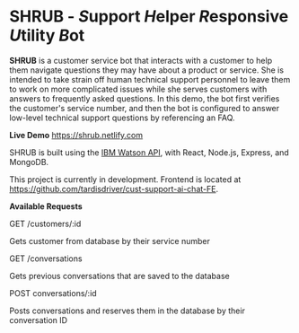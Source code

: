 # SHRUB - *S*upport *H*elper *R*esponsive *U*tility *B*ot

**SHRUB** is a customer service bot that interacts with a customer to help them navigate questions they may have about a product or service. She is intended to take strain off human technical support personnel to leave them to work on more complicated issues while she serves customers with answers to frequently asked questions. In this demo, the bot first verifies the customer's service number, and then the bot is configured to answer low-level technical support questions by referencing an FAQ.  

**Live Demo**
https://shrub.netlify.com

SHRUB is built using the [IBM Watson API](https://www.ibm.com/watson/developer/), with React, Node.js, Express, and MongoDB.

This project is currently in development.  Frontend is located at https://github.com/tardisdriver/cust-support-ai-chat-FE.

**Available Requests**

GET /customers/:id

Gets customer from database by their service number

GET /conversations

Gets previous conversations that are saved to the database

POST conversations/:id

Posts conversations and reserves them in the database by their conversation ID

